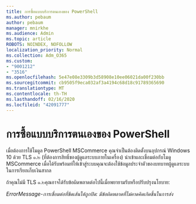 ```yaml
---
title: การซื้อแบบบริการตนเองของ PowerShell
ms.author: pebaum
author: pebaum
manager: mnirkhe
ms.audience: Admin
ms.topic: article
ROBOTS: NOINDEX, NOFOLLOW
localization_priority: Normal
ms.collection: Adm_O365
ms.custom:
- "9001212"
- "3516"
ms.openlocfilehash: 5e47e08e3309b3d58908e10ee06021da00f230bb
ms.sourcegitcommit: cb9505f9eca032af3a4194c68d18c91789365690
ms.translationtype: MT
ms.contentlocale: th-TH
ms.lasthandoff: 02/16/2020
ms.locfileid: "42091777"
---
```

# <a name="self-service-purchase-of-powershell"></a>การซื้อแบบบริการตนเองของ PowerShell

เมื่อต้องการใช้โมดูล PowerShell MSCommerce คุณจำเป็นต้องติดตั้งบนอุปกรณ์ Windows 10 ด้วย TLS ๑.๒ (ที่ต้องการสิทธิ์ของผู้ดูแลระบบภายในเครื่อง)  นำเข้าและเชื่อมต่อกับโมดู MSCommerce  เมื่อได้รับพร้อมท์ให้เข้าสู่ระบบคุณจะต้องใช้ข้อมูลประจำตัวของบทบาทผู้ดูแลระบบในการเรียกเก็บเงินสากล  

ถ้าคุณไม่มี TLS ๑.๒คุณอาจได้รับข้อผิดพลาดต่อไปนี้เมื่อพยายามรับหรือปรับปรุงนโยบาย:

*ErrorMessage-การเชื่อมต่อที่ขีดเส้นใต้ถูกปิด: มีข้อผิดพลาดที่ไม่คาดคิดเกิดขึ้นในการส่ง*



